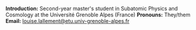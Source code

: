 **Introduction:** Second-year master's student in Subatomic Physics and Cosmology at the Université Grenoble Alpes (France)
**Pronouns:** They/them
**Email:** louise.lallement@etu.univ-grenoble-alpes.fr
